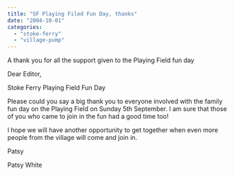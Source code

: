 ```yaml
---
title: "SF Playing Filed Fun Day, thanks"
date: "2004-10-01"
categories: 
  - "stoke-ferry"
  - "village-pump"
---
```


A thank you for all the support given to the Playing Field fun day

Dear Editor,

Stoke Ferry Playing Field Fun Day

Please could you say a big thank you to everyone involved with the family fun day on the Playing Field on Sunday 5th September. I am sure that those of you who came to join in the fun had a good time too!

I hope we will have another opportunity to get together when even more people from the village will come and join in.

Patsy

Patsy White
